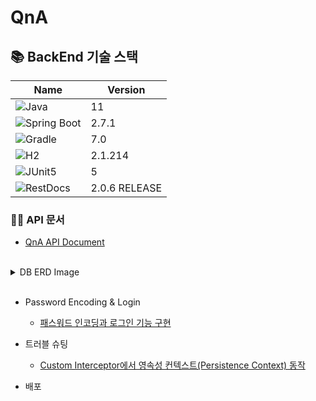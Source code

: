 # QnA

## 📚 BackEnd 기술 스택

| Name   | Version |
| ------ | ------- |
| <img alt="Java" src="https://img.shields.io/badge/java-007396?style=for-the-badge&logo=java&logoColor=white"> | 11 |
| <img alt="Spring Boot" src="https://img.shields.io/badge/springboot-6DB33F?style=for-the-badge&logo=springboot&logoColor=white"> | 2.7.1 |
| <img alt="Gradle" src="https://img.shields.io/badge/gradle-02303A?style=for-the-badge&logo=gradle&logoColor=white"> | 7.0 |
| <img  alt="H2" src="https://img.shields.io/badge/H2-09476b?style=for-the-badge&logo=Databricks&logoColor=white"> | 2.1.214 |
| <img  alt="JUnit5" src="https://img.shields.io/badge/JUnit5-25A162?style=for-the-badge&logo=JUnit5&logoColor=white"> | 5 |
| <img  alt="RestDocs" src="https://img.shields.io/badge/RestDocs-8CA1AF?style=for-the-badge&logo=Read the Docs&logoColor=white"> | 2.0.6 RELEASE |

### 📌📗 API 문서
- [QnA API Document](http://15.164.38.90/api/docs/index.html)

</br>

<details>
<summary>DB ERD Image</summary>

![image](https://user-images.githubusercontent.com/53131108/192137932-560dbdcb-b3cc-4bbf-88bc-24ff761b0388.png)

</details>

</br>

- Password Encoding & Login
  - [패스워드 인코딩과 로그인 기능 구현](https://github.com/sedin2/QnA/wiki/Login)

- 트러블 슈팅
  - [Custom Interceptor에서 영속성 컨텍스트(Persistence Context) 동작](https://github.com/sedin2/QnA/issues/12)

- 배포
